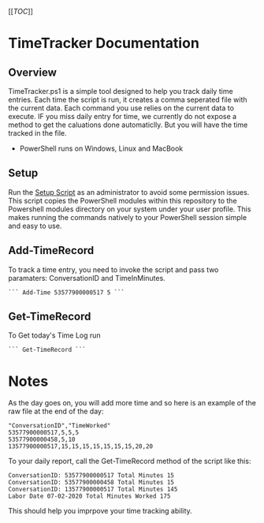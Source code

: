 [[_TOC_]]

# TimeTracker Documentation

## Overview

TimeTracker.ps1 is a simple tool designed to help you track daily time entries. Each time the script is run, it creates a comma seperated file with the current data. Each command you use relies on the current data to execute. IF you miss daily entry for time, we currently do not expose a method to get the caluations done automaticlly. But you will have the time tracked in the file. 

* PowerShell runs on Windows, Linux and MacBook

## Setup
Run the [Setup Script](/Setup.ps1) as an administrator to avoid some permission issues. This script copies the PowerShell modules within this repository to the Powershell modules directory on your system under your user profile. This makes running the commands natively to your PowerShell session simple and easy to use. 

## Add-TimeRecord
To track a time entry, you need to invoke the script and pass two paramaters: ConversationID and TimeInMinutes.

    ``` Add-Time 53577900000517 5 ```

## Get-TimeRecord
To Get today's Time Log run

    ``` Get-TimeRecord ```

# Notes

As the day goes on, you will add more time and so here is an example of the raw file at the end of the day:

``` 
"ConversationID","TimeWorked"
53577900000517,5,5,5
53577900000458,5,10
13577900000517,15,15,15,15,15,15,15,20,20
```

To your daily report, call the Get-TimeRecord method of the script like this:

``` 
ConversationID: 53577900000517 Total Minutes 15
ConversationID: 53577900000458 Total Minutes 15
ConversationID: 13577900000517 Total Minutes 145
Labor Date 07-02-2020 Total Minutes Worked 175
```

This should help you imprpove your time tracking ability.

